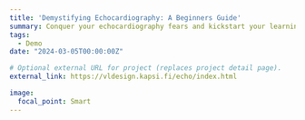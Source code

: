 ```yaml
---
title: 'Demystifying Echocardiography: A Beginners Guide'
summary: Conquer your echocardiography fears and kickstart your learning journey with my crash course tutorial in Finnish. Specifically tailored for beginners, this guide demystifies the process of performing echocardiography using the Philips CX50 machine. 
tags:
  - Demo
date: "2024-03-05T00:00:00Z"

# Optional external URL for project (replaces project detail page).
external_link: https://vldesign.kapsi.fi/echo/index.html

image:
  focal_point: Smart
---
```

